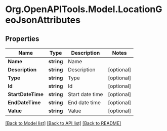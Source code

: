 # Org.OpenAPITools.Model.LocationGeoJsonAttributes

## Properties

Name | Type | Description | Notes
------------ | ------------- | ------------- | -------------
**Name** | **string** | Name | 
**Description** | **string** | Description | [optional] 
**Type** | **string** | Type | [optional] 
**Id** | **string** | Id | [optional] 
**StartDateTime** | **string** | Start date time | [optional] 
**EndDateTime** | **string** | End date time | [optional] 
**Value** | **string** | Value | [optional] 

[[Back to Model list]](../README.md#documentation-for-models) [[Back to API list]](../README.md#documentation-for-api-endpoints) [[Back to README]](../README.md)

